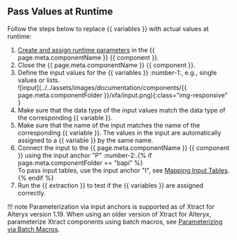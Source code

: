 
## Pass Values at Runtime

Follow the steps below to replace {{ variables }} with actual values at runtime:

1. [Create and assign runtime parameters](#create-runtime-parameters) in the {{ page.meta.componentName }} {{ component }}.
2. Close the {{ page.meta.componentName }} {{ component }}.
3. Define the input values for the {{ variables }} :number-1:, e.g., single values or lists.<br>
![input](../../assets/images/documentation/components/{{ page.meta.componentFolder }}/xfa/input.png){:class="img-responsive" }
4. Make sure that the data type of the input values match the data type of the corresponding {{ variable }}.
5. Make sure that the name of the input matches the name of the corresponding {{ variable }}. 
The values in the input are automatically assigned to a {{ variable }} by the same name.
6. Connect the input to the {{ page.meta.componentName }} {{ component }} using the input anchor "P" :number-2:.{% if page.meta.componentFolder == "bapi" %}<br>To pass input tables, use the input anchor "I", see [Mapping Input Tables](input-and-output.md#map-input-tables).{% endif %}
7. Run the {{ extraction }} to test if the {{ variables }} are assigned correctly.

!!! note 
	Parameterization via input anchors is supported as of Xtract for Alteryx version 1.19. 
	When using an older version of Xtract for Alteryx, parameterize Xtract components using batch macros, see [Parameterizing via Batch Macros](../../knowledge-base/parameterization-via-batch-macros.md).

